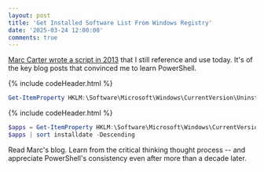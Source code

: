 ```yaml
---
layout: post
title: 'Get Installed Software List From Windows Registry'
date: '2025-03-24 12:00:00'
comments: true
---
```


[Marc Carter wrote a script in 2013](https://devblogs.microsoft.com/scripting/use-powershell-to-find-installed-software/) that I still reference and use today. It's of the key blog posts that convinced me to learn PowerShell. 

{% include codeHeader.html %}
```powershell
Get-ItemProperty HKLM:\Software\Microsoft\Windows\CurrentVersion\Uninstall\* | Select-Object DisplayName, DisplayVersion, InstallDate, Publisher
```

{% include codeHeader.html %}
```powershell
$apps = Get-ItemProperty HKLM:\Software\Microsoft\Windows\CurrentVersion\Uninstall\* | Select-Object DisplayName, DisplayVersion, InstallDate, Publisher
$apps | sort installdate -Descending
```

Read Marc's blog. 
Learn from the critical thinking thought process -- and appreciate PowerShell's consistency even after more than a decade later. 

